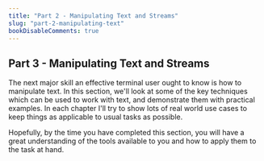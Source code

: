 ```yaml
---
title: "Part 2 - Manipulating Text and Streams"
slug: "part-2-manipulating-text"
bookDisableComments: true
---
```


## Part 3 - Manipulating Text and Streams

The next major skill an effective terminal user ought to know is how to manipulate text.
In this section, we'll look at some of the key techniques which can be used to work with text, and demonstrate them with practical examples. 
In each chapter I'll try to show lots of real world use cases to keep things as applicable to usual tasks as possible.

Hopefully, by the time you have completed this section, you will have a great understanding of the tools available to you and how to apply them to the task at hand.
